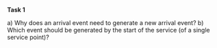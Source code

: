 **Task 1**

a) Why does an arrival event need to generate a new arrival event? b) Which event should be generated by the start of the service (of a single service point)?
